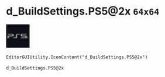 # d_BuildSettings.PS5@2x `64x64`
<img src="/img/d_BuildSettings.PS5.png" width=64 height=64>

``` CSharp
EditorGUIUtility.IconContent("d_BuildSettings.PS5@2x")
```
```
d_BuildSettings.PS5@2x
```
